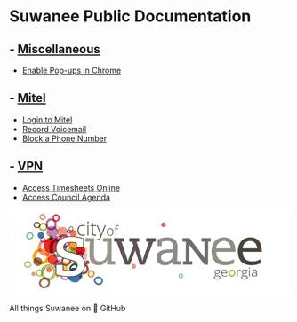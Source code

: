 # Suwanee Public Documentation

## - [Miscellaneous](Miscellaneous/Miscellaneous)

- [Enable Pop-ups in Chrome](Miscellaneous/Enable%20Pop-ups%20in%20Chrome)

## - [Mitel](Mitel/Mitel)

- [Login to Mitel](Mitel/Login%20to%20Mitel)
- [Record Voicemail](Mitel/Record%20Voicemail)
- [Block a Phone Number](Mitel/Block%20a%20Phone%20Number)

## - [VPN](VPN/VPN)

- [Access Timesheets Online](VPN/Access%20Timesheets%20Online)
- [Access Council Agenda](VPN/Access%20Council%20Agenda)

[![Suwanee Logo](refs/Full%20Logo.png)](https://suwanee.com)

All things Suwanee on 🚀 GitHub
